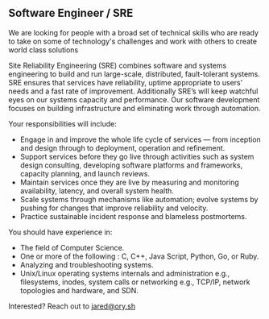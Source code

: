 ## Software Engineer / SRE

We are looking for people with a broad set of technical skills who are ready to take on some of technology's challenges and work with others to create world class solutions

Site Reliability Engineering (SRE) combines software and systems engineering to build and run large-scale, distributed, fault-tolerant systems. SRE ensures that services have reliability, uptime appropriate to users' needs and a fast rate of improvement. Additionally SRE’s will keep watchful eyes on our systems capacity and performance. Our software development focuses on building infrastructure and eliminating work through automation.

Your responsibilities will include:

* Engage in and improve the whole life cycle of services — from inception and design through to deployment, operation and refinement.
* Support services before they go live through activities such as system design consulting, developing software platforms and frameworks, capacity planning, and launch reviews.
* Maintain services once they are live by measuring and monitoring availability, latency, and overall system health.
* Scale systems through mechanisms like automation; evolve systems by pushing for changes that improve reliability and velocity.
* Practice sustainable incident response and blameless postmortems.

You should have experience in:

* The field of Computer Science.
* One or more of the following : C, C++, Java Script, Python, Go, or Ruby.
* Analyzing and troubleshooting systems.
* Unix/Linux operating systems internals and administration e.g., filesystems, inodes, system calls or networking e.g., TCP/IP, network topologies and hardware, and SDN.

Interested? Reach out to jared@ory.sh
